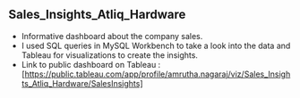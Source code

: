 ## Sales_Insights_Atliq_Hardware

- Informative dashboard about the company sales.
- I used SQL queries in MySQL Workbench to take a look into the data and Tableau for visualizations to create the insights.
- Link to public dashboard on Tableau : [https://public.tableau.com/app/profile/amrutha.nagaraj/viz/Sales_Insights_Atliq_Hardware/SalesInsights]

